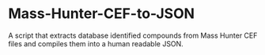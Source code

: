 # Mass-Hunter-CEF-to-JSON


A script that extracts database identified compounds from Mass Hunter CEF files and compiles them into a human readable JSON.
